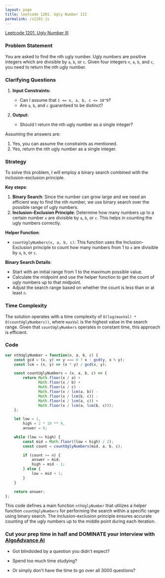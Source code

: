 ```yaml
---
layout: page
title: leetcode 1201. Ugly Number III
permalink: /s1201-js
---
```

[Leetcode 1201. Ugly Number III](https://algoadvance.github.io/algoadvance/l1201)
### Problem Statement

You are asked to find the nth ugly number. Ugly numbers are positive integers which are divisible by `a`, `b`, or `c`. Given four integers `n`, `a`, `b`, and `c`, you need to return the nth ugly number.

### Clarifying Questions
1. **Input Constraints:**
   - Can I assume that `1 <= n, a, b, c <= 10^9`?
   - Are `a`, `b`, and `c` guaranteed to be distinct?

2. **Output:**
   - Should I return the nth ugly number as a single integer?

Assuming the answers are:
1. Yes, you can assume the constraints as mentioned.
2. Yes, return the nth ugly number as a single integer.

### Strategy
To solve this problem, I will employ a binary search combined with the inclusion-exclusion principle. 

**Key steps**:
1. **Binary Search**: Since the number can grow large and we need an efficient way to find the nth number, we use binary search over the possible range of ugly numbers.
2. **Inclusion-Exclusion Principle**: Determine how many numbers up to a certain number `x` are divisible by `a`, `b`, or `c`. This helps in counting the ugly numbers correctly.

**Helper Function**:
- `countUglyNumbers(x, a, b, c)`: This function uses the Inclusion-Exclusion principle to count how many numbers from 1 to `x` are divisible by `a`, `b`, or `c`.

**Binary Search Details**:
- Start with an initial range from 1 to the maximum possible value.
- Calculate the midpoint and use the helper function to get the count of ugly numbers up to that midpoint.
- Adjust the search range based on whether the count is less than or at least `n`.

### Time Complexity
The solution operates with a time complexity of `O(log(maxVal) * O(countUglyNumbers))`, where `maxVal` is the highest value in the search range. Given that `countUglyNumbers` operates in constant time, this approach is efficient.

### Code

```javascript
var nthUglyNumber = function(n, a, b, c) {
    const gcd = (x, y) => y === 0 ? x : gcd(y, x % y);
    const lcm = (x, y) => (x * y) / gcd(x, y);

    const countUglyNumbers = (x, a, b, c) => {
        return Math.floor(x / a) +
               Math.floor(x / b) +
               Math.floor(x / c) -
               Math.floor(x / lcm(a, b)) -
               Math.floor(x / lcm(b, c)) -
               Math.floor(x / lcm(a, c)) +
               Math.floor(x / lcm(a, lcm(b, c)));
    };

    let low = 1,
        high = 2 * 10 ** 9,
        answer = 0;

    while (low <= high) {
        const mid = Math.floor((low + high) / 2);
        const count = countUglyNumbers(mid, a, b, c);

        if (count >= n) {
            answer = mid;
            high = mid - 1;
        } else {
            low = mid + 1;
        }
    }

    return answer;
};
```

This code defines a main function `nthUglyNumber` that utilizes a helper function `countUglyNumbers` for performing the search within a specific range using binary search. The inclusion-exclusion principle ensures accurate counting of the ugly numbers up to the middle point during each iteration.


### Cut your prep time in half and DOMINATE your interview with [AlgoAdvance AI](https://algoAdvance.com)

- Got blindsided by a question you didn't expect?

- Spend too much time studying?

- Or simply don't have the time to go over all 3000 questions?

